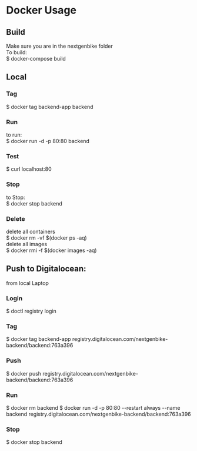# Docker Usage
## Build
Make sure you are in the nextgenbike folder  
To build:  
$ docker-compose build

## Local
### Tag
$ docker tag backend-app backend

### Run
to run:  
$ docker run -d -p 80:80 backend

### Test
$ curl localhost:80

### Stop
to Stop:  
$ docker stop backend

### Delete
delete all containers  
$ docker rm -vf $(docker ps -aq)  
delete all images  
$ docker rmi -f $(docker images -aq)

## Push to Digitalocean: 
from local Laptop
### Login
$ doctl registry login

### Tag
$ docker tag backend-app registry.digitalocean.com/nextgenbike-backend/backend:763a396

### Push
$ docker push registry.digitalocean.com/nextgenbike-backend/backend:763a396

### Run
$ docker rm backend
$ docker run -d -p 80:80 --restart always --name backend registry.digitalocean.com/nextgenbike-backend/backend:763a396

### Stop
$ docker stop backend